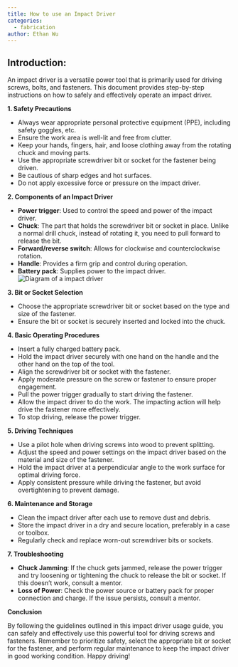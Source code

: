 ```yaml
---
title: How to use an Impact Driver
categories: 
  - fabrication
author: Ethan Wu
---
```

## Introduction:

An impact driver is a versatile power tool that is primarily used for driving screws, bolts, and fasteners. This document provides step-by-step instructions on how to safely and effectively operate an impact driver.

**1. Safety Precautions**

- Always wear appropriate personal protective equipment (PPE), including safety goggles, etc.
- Ensure the work area is well-lit and free from clutter.
- Keep your hands, fingers, hair, and loose clothing away from the rotating chuck and moving parts.
- Use the appropriate screwdriver bit or socket for the fastener being driven.
- Be cautious of sharp edges and hot surfaces.
- Do not apply excessive force or pressure on the impact driver.

**2. Components of an Impact Driver**

- **Power trigger**: Used to control the speed and power of the impact driver.
- **Chuck**: The part that holds the screwdriver bit or socket in place. Unlike a normal drill chuck, instead of rotating it, you need to pull forward to release the bit.
- **Forward/reverse switch**: Allows for clockwise and counterclockwise rotation.
- **Handle**: Provides a firm grip and control during operation.
- **Battery pack**: Supplies power to the impact driver.
![Diagram of a impact driver](https://cdn.discordapp.com/attachments/983922080879869962/1127040973503987712/CID-3-1.png)

**3. Bit or Socket Selection**

- Choose the appropriate screwdriver bit or socket based on the type and size of the fastener.
- Ensure the bit or socket is securely inserted and locked into the chuck.

**4. Basic Operating Procedures**

- Insert a fully charged battery pack.
- Hold the impact driver securely with one hand on the handle and the other hand on the top of the tool.
- Align the screwdriver bit or socket with the fastener.
- Apply moderate pressure on the screw or fastener to ensure proper engagement.
- Pull the power trigger gradually to start driving the fastener.
- Allow the impact driver to do the work. The impacting action will help drive the fastener more effectively.
- To stop driving, release the power trigger.

**5. Driving Techniques**

- Use a pilot hole when driving screws into wood to prevent splitting.
- Adjust the speed and power settings on the impact driver based on the material and size of the fastener.
- Hold the impact driver at a perpendicular angle to the work surface for optimal driving force.
- Apply consistent pressure while driving the fastener, but avoid overtightening to prevent damage.

**6. Maintenance and Storage**

- Clean the impact driver after each use to remove dust and debris.
- Store the impact driver in a dry and secure location, preferably in a case or toolbox.
- Regularly check and replace worn-out screwdriver bits or sockets.

**7. Troubleshooting**

- **Chuck Jamming**: If the chuck gets jammed, release the power trigger and try loosening or tightening the chuck to release the bit or socket. If this doesn’t work, consult a mentor.
- **Loss of Power**: Check the power source or battery pack for proper connection and charge. If the issue persists, consult a mentor.

**Conclusion**

By following the guidelines outlined in this impact driver usage guide, you can safely and effectively use this powerful tool for driving screws and fasteners. Remember to prioritize safety, select the appropriate bit or socket for the fastener, and perform regular maintenance to keep the impact driver in good working condition. Happy driving!
